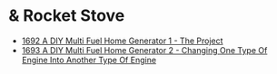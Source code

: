 # & Rocket Stove
- [1692 A DIY Multi Fuel Home Generator 1 - The Project](https://youtu.be/Q2CZ1YMZ5_0)
- [1693 A DIY Multi Fuel Home Generator 2 - Changing One Type Of Engine Into Another Type Of Engine](https://youtu.be/Q2CZ1YMZ5_0)
